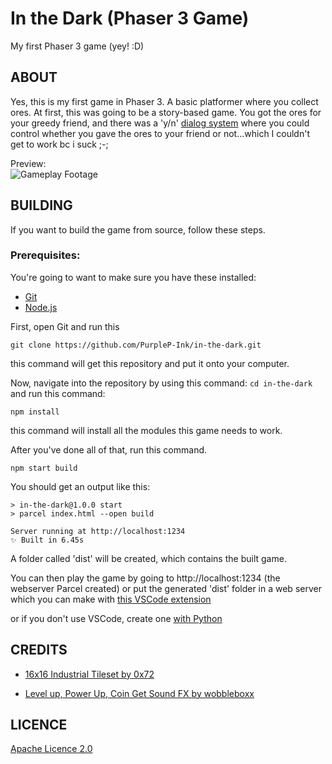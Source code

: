 # In the Dark (Phaser 3 Game)
My first Phaser 3 game (yey! :D)

## ABOUT

Yes, this is my first game in Phaser 3. A basic platformer where you collect ores.
At first, this was going to be a story-based game. You got the ores for your greedy friend, and there was a 'y/n' [dialog system](src/Dialog.ts) where you could control whether you gave the ores to your friend or not...which I couldn't get to work bc i suck ;-;

Preview:\
![Gameplay Footage](preview.gif)

## BUILDING
If you want to build the game from source, follow these steps.

### Prerequisites:
You're going to want to make sure you have these installed:
- [Git](https://git-scm.com/)
- [Node.js](https://nodejs.org/)

First, open Git and run this
```
git clone https://github.com/PurpleP-Ink/in-the-dark.git
```
this command will get this repository and put it onto your computer.

Now, navigate into the repository by using this command: `cd in-the-dark` and run this command:

```
npm install
```
this command will install all the modules this game needs to work.

After you've done all of that, run this command.
```
npm start build
```
You should get an output like this:
```
> in-the-dark@1.0.0 start
> parcel index.html --open build

Server running at http://localhost:1234
✨ Built in 6.45s

```
A folder called 'dist' will be created, which contains the built game.

You can then play the game by going to http://localhost:1234 (the webserver Parcel created)
or put the generated 'dist' folder in a web server which you can make with [this VSCode extension](https://marketplace.visualstudio.com/items?itemName=ritwickdey.LiveServer)

or if you don't use VSCode, create one [with Python](https://pythonbasics.org/webserver/)

## CREDITS

- [16x16 Industrial Tileset by 0x72](https://0x72.itch.io/16x16-industrial-tileset)

- [Level up, Power Up, Coin Get Sound FX by wobbleboxx](https://opengameart.org/content/level-up-power-up-coin-get-13-sounds)

## LICENCE

[Apache Licence 2.0](https://choosealicense.com/licenses/apache-2.0/)
